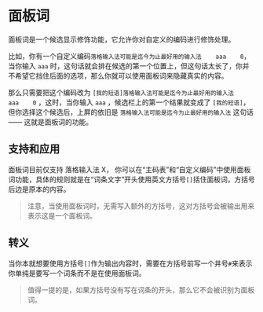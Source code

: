 # 面板词

面板词是一个候选显示修饰功能，它允许你对自定义的编码进行修饰处理。

比如，你有一个自定义编码`落格输入法可能是迄今为止最好用的输入法    aaa    0`，当你输入 `aaa` 时，这句话就会排在候选的第一个位置上，但这句话太长了，你并不希望它挡住后面的选项，那么你就可以使用面板词来隐藏真实的内容。

那么只需要把这个编码改为 `[我的短语]落格输入法可能是迄今为止最好用的输入法    aaa    0` ，这时，当你输入 `aaa` ，候选栏上的第一个结果就变成了 `[我的短语]`，但你选择这个候选后，上屏的依旧是 `落格输入法可能是迄今为止最好用的输入法` 这句话 —— 这就是面板词的功能。

## 支持和应用

面板词目前仅支持 落格输入法 X， 你可以在“主码表”和“自定义编码”中使用面板词功能，具体的规则就是在“词条文字”开头使用英文方括号`[]`括住面板词，方括号后边是原本的内容。

> 注意，当使用面板词时，无需写入额外的方括号，这对方括号会被输出用来表示这是一个面板词。

## 转义

当你本就想要使用方括号`[]`作为输出内容时，需要在方括号前写一个井号`#`来表示你单纯是要写一个词条而不是在使用面板词。

> 值得一提的是，如果方括号没有写在词条的开头，那么它不会被识别为面板词。




